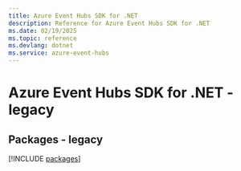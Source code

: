 ```yaml
---
title: Azure Event Hubs SDK for .NET
description: Reference for Azure Event Hubs SDK for .NET
ms.date: 02/19/2025
ms.topic: reference
ms.devlang: dotnet
ms.service: azure-event-hubs
---
```

# Azure Event Hubs SDK for .NET - legacy
## Packages - legacy
[!INCLUDE [packages](event-hubs-index.md)]